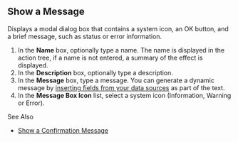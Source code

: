 ## Show a Message

Displays a modal dialog box that contains a system icon, an OK button, and a brief message, such as status or error information.

1.  In the **Name** box, optionally type a name. The name is displayed in the action tree, if a name is not entered, a summary of the effect is displayed.
2.  In the **Description** box, optionally type a description.
3.  In the **Message** box, type a message. You can generate a dynamic message by [inserting fields from your data sources](../generate-dynamic-values-for-text-fields.md "Generate Dynamic Values for Text Fields") as part of the text.
4.  In the **Message Box Icon** list, select a system icon (Information, Warning or Error).

See Also

*   [Show a Confirmation Message](show-a-confirmation-message.md)